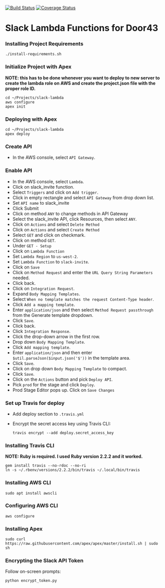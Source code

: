 [![Build Status](https://travis-ci.org/unfoldingWord-dev/slack-lambda.svg)](https://travis-ci.org/unfoldingWord-dev/slack-lambda) [![Coverage Status](https://coveralls.io/repos/github/unfoldingWord-dev/slack-lambda/badge.svg?v=1)](https://coveralls.io/github/unfoldingWord-dev/slack-lambda)

# Slack Lambda Functions for Door43

### Installing Project Requirements

    ./install-requirements.sh
    
### Initialize Project with Apex
__NOTE: this has to be done whenever you want to deploy to new server to create the lambda role on AWS and create the project.json file with the proper role ID.__

    cd ~/Projects/slack-lambda
    aws configure
    apex init

### Deploying with Apex

    cd ~/Projects/slack-lambda
    apex deploy

### Create API
* In the AWS console, select `API Gateway`.


### Enable API

* In the AWS console, select `Lambda`.
* Click on slack_invite function.
* Select `Triggers` and click on `Add trigger`.
* Click in empty rectangle and select `API Gateway` from drop down list.
* Set `API name` to slack_invite
* Click Submit
* Click on method `ANY` to change methods in API Gateway
* Select the slack_invite API, click Resources, then select `ANY`.
* Click on `Actions` and select `Delete Method`
* Click on `Actions` and select `Create Method`
* Select `GET` and click on checkmark.
* Click on method `GET`.
* Under `GET - Setup`
* Click on `Lambda Function`
* Set `Lambda Region` to `us-west-2`.
* Set `Lambda Function` to `slack-invite`.
* Click on `Save`
* Click on `Method Request` and enter the `URL Query String Parameters` needed.
* Click back.
* Click on `Integration Request`.
* Expand `Body Mapping Templates`.
* Select `When no template matches the request Content-Type header`.
* Click `Add a mapping template`.
* Enter `application/json` and then select `Method Request passthrough` from the Generate template dropdown.
* Click `Save`.
* Click back.
* Click `Integration Response`.
* Click the drop-down arrow in the first row.
* Drop down `Body Mapping Template`.
* Click `Add mapping template`.
* Enter `application/json` and then enter `$util.parseJson($input.json('$'))` in the template area.
* Click `Save`.
* Click on drop down `Body Mapping Template` to compact.
* Click `Save`.
* Click on the `Actions` button and pick `Deploy API`.
* Pick `prod` for the stage and click `Deploy`.
* Prod Stage Editor pops up.  Click on `Save Changes`

### Set up Travis for deploy
* Add deploy section to `.travis.yml`
* Encrypt the secret access key using Travis CLI:

    `travis encrypt --add deploy.secret_access_key`        
    
### Installing Travis CLI

__NOTE: Ruby is required. I used Ruby version 2.2.2 and it worked.__

    gem install travis --no-rdoc --no-ri
    ln -s ~/.rbenv/versions/2.2.2/bin/travis ~/.local/bin/travis

### Installing AWS CLI

    sudo apt install awscli

### Configuring AWS CLI

    aws configure

### Installing Apex

    sudo curl https://raw.githubusercontent.com/apex/apex/master/install.sh | sudo sh

### Encrypting the Slack API Token

Follow on-screen prompts:

    python encrypt_token.py
